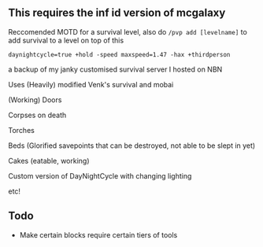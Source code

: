 ## This requires the inf id version of mcgalaxy

Reccomended MOTD for a survival level, also do `/pvp add [levelname]` to add survival to a level on top of this
```
daynightcycle=true +hold -speed maxspeed=1.47 -hax +thirdperson
```

a backup of my janky customised survival server I hosted on NBN

Uses (Heavily) modified Venk's survival and mobai

(Working) Doors

Corpses on death

Torches

Beds (Glorified savepoints that can be destroyed, not able to be slept in yet)

Cakes (eatable, working)

Custom version of DayNightCycle with changing lighting

etc!


## Todo
+ Make certain blocks require certain tiers of tools

